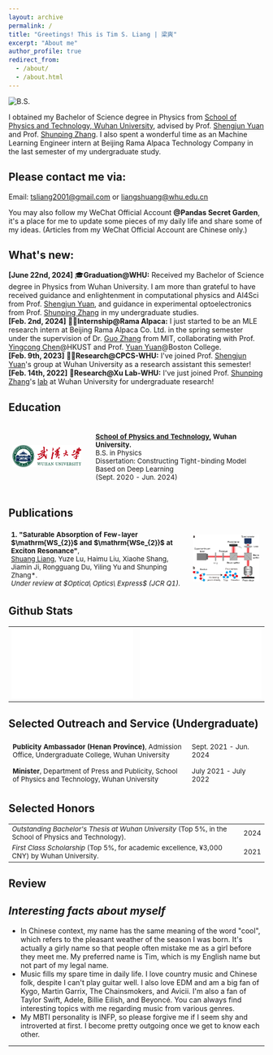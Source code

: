 ```yaml
---
layout: archive
permalink: /
title: "Greetings! This is Tim S. Liang | 梁爽"
excerpt: "About me"
author_profile: true
redirect_from: 
  - /about/
  - /about.html
---
```


<!-- <style> h2 { border-bottom: none } </style> -->

![B.S.](https://img.shields.io/badge/B.S.-WHU%20(2020--2024)-yellowgreen?style=flat-square&color=181717&labelColor=3bb3c3)
<!-------------------->

I obtained my Bachelor of Science degree in Physics from <a href = "https://physics.whu.edu.cn">School of Physics and Technology, Wuhan University</a>, advised by Prof. <a href = "http://yuan.whu.edu.cn">Shengjun Yuan</a> and Prof. <a href = "http://jszy.whu.edu.cn/zhangshunping/en/index.htm#">Shunping Zhang</a>. I also spent a wonderful time as an Machine Learning Engineer intern at Beijing Rama Alpaca Technology Company in the last semester of my undergraduate study.

## Please contact me via:

<i class="fa fa-fw fa-envelope"></i> Email: <a href="mailto:tsliang2001@gmail.com">tsliang2001@gmail.com</a> or <a href="mailto:liangshuang@whu.edu.cn">liangshuang@whu.edu.cn</a>

You may also follow my WeChat Official Account **@Pandas Secret Garden**, it's a place for me to update some pieces of my daily life and share some of my ideas. (Articles from my WeChat Official Account are Chinese only.)

## What's new:
**[June 22nd, 2024]** 🎓**Graduation@WHU:** Received my Bachelor of Science degree in Physics from Wuhan University. I am more than grateful to have received guidance and enlightenment in computational physics and AI4Sci from Prof. <a href = "http://yuan.whu.edu.cn">Shengjun Yuan</a>, and guidance in experimental optoelectronics from Prof. <a href = "http://jszy.whu.edu.cn/zhangshunping/en/index.htm#">Shunping Zhang</a> in my undergraduate studies.<br>
**[Feb. 2nd, 2024]** 🧑‍💻**Internship@Rama Alpaca:** I just started to be an MLE research intern at Beijing Rama Alpaca Co. Ltd. in the spring semester under the supervision of Dr. <a href = "https://guozhang.mit.edu/guos-personal-home">Guo Zhang</a> from MIT, collaborating with Prof. <a href = "https://www.yingcong.me">Yingcong Chen</a>@HKUST and Prof. <a href = "https://yyuanad.github.io">Yuan Yuan</a>@Boston College.<br>
**[Feb. 9th, 2023]** 🧑‍💻**Research@CPCS-WHU:** I've joined Prof. <a href = "http://yuan.whu.edu.cn">Shengjun Yuan</a>'s group at Wuhan University as a research assistant this semester!<br>
**[Feb. 14th, 2022]** 🔬**Research@Xu Lab-WHU:** I've just joined Prof. <a href = "http://jszy.whu.edu.cn/zhangshunping/en/index.htm#">Shunping Zhang</a>'s <a href = "https://np.whu.edu.cn">lab</a> at Wuhan University for undergraduate research!<br>

## Education
<!-- <h2><b>Experience</b></h2> -->
<table style="width:100%;border:0px;border-spacing:0px;border-collapse:separate;margin-right:0;margin-left:0;font-size:0.95em;">

  <tr>
    <td style="padding:8px;width:30%;vertical-align:middle;border:none;">
      <center><img src='images/WHU.png' width="200"></center>
    </td>
    <td style="padding:20px;width:70%;vertical-align:middle;border-right:none;border:none;">
      <b><a href="http://physics.whu.edu.cn/">School of Physics and Technology</a>, Wuhan University.</b>
      <br>
      B.S. in Physics
      <br>
      Dissertation: Constructing Tight-binding Model Based on Deep Learning
      <br>
      (Sept. 2020 - Jun. 2024)
    </td>
  </tr>
  
</table>

## Publications
<!-- <h2><b>Publications</b></h2> -->
<table style="width:100%;border:None;border-spacing:0px;border-collapse:separate;margin-right:0;margin-left:0;font-size:0.95em;">
  <tr>
    <td style="padding:5px;width:70%;vertical-align:middle;border-right:none;border-bottom:none;">
      <b>1. "Saturable Absorption of Few-layer $\mathrm{WS_{2}}$ and $\mathrm{WSe_{2}}$ at Exciton Resonance"</b>, 
      <br>
      <u>Shuang Liang</u>, Yuze Lu, Haimu Liu, Xiaohe Shang, Jiamin Ji, Rongguang Du, Yiling Yu and Shunping Zhang*.
      <br>
      <i>Under review at $Optica\ Optics\ Express$ (JCR Q1).</i>
      <br>
    </td>
    <td style="padding:10px;width:30%;vertical-align:middle;border-right:none;border-bottom:none;">
      <a href="/images/SA.png">
      <img src='/images/SA.png' width="300">
      </a>
    </td>
  </tr>
</table>

  
## Github Stats

<table style="font-size:0.92em;">
  <tr>
    <td align="center">
 <img src="https://raw.githubusercontent.com/T-S-Liang/github-stats/master/generated/overview.svg">
    </td>
    <td align="center">
  <img src="https://raw.githubusercontent.com/T-S-Liang/github-stats/master/generated/languages.svg">
    </td>
  </tr>
</table>


## Selected Outreach and Service (Undergraduate)
<table style="width:100%;border:0px;border-spacing:0px;border-collapse:separate;margin-right:0;margin-left:0;font-size:0.95em;">
  <tr>
    <td style="padding:8px;width:70%;vertical-align:middle;border:none;"><b>Publicity Ambassador (Henan Province)</b>, Admission Office, Undergraduate College, Wuhan University
    </td>
    <td style="padding:8px;width:30%;vertical-align:right;border:none;"> Sept. 2021 - Jun. 2024
    </td>
  </tr>
  
  <tr>
    <td style="padding:8px;width:70%;vertical-align:middle;border:none;"><b>Minister</b>, Department of Press and Publicity, School of Physics and Technology, Wuhan University
    </td>
    <td style="padding:8px;width:30%;vertical-align:right;border:none;">July 2021 - July 2022
    </td>
  </tr>
  
  </table>
  
## Selected Honors
<!-- <h2><b>Selected Honors</b></h2> -->
<table style="border:none;font-size:0.95em;">
  <tr>
    <td style="border:none;"><i>Outstanding Bachelor's Thesis at Wuhan University</i> (Top 5%, in the School of Physics and Technology).
    </td>
    <td style="border:none;text-align:center;">2024
    </td>
  </tr>

  <tr>
    <td style="border:none;"><i>First Class Scholarship</i> (Top 5%, for academic excellence, ¥3,000 CNY) by Wuhan University.
    </td>
    <td style="border:none;text-align:center;">2021
    </td>
  </tr>
</table>

## Review
<center><div style="width: 60%; margin-left: 0; position: relative; z-index: 1000;">
<script type='text/javascript' id='clustrmaps' src='//cdn.clustrmaps.com/map_v2.js?cl=080808&w=a&t=tt&d=k7gt1qlb_lyshkDh7qppLdft9pS_Vjj_fgeQYAUGSBs&co=ffffff&cmo=3acc3a&cmn=ff5353&ct=808080'></script>
</div>
</center>

## *Interesting facts about myself*

* In Chinese context, my name has the same meaning of the word "cool", which refers to the pleasant weather of the season I was born. It's actually a girly name so that people often mistake me as a girl before they meet me. My preferred name is Tim, which is my English name but not part of my legal name.
* Music fills my spare time in daily life. I love country music and Chinese folk, despite I can't play guitar well. I also love EDM and am a big fan of Kygo, Martin Garrix, The Chainsmokers, and Avicii. I'm also a fan of Taylor Swift, Adele, Billie Eilish, and Beyoncé. You can always find interesting topics with me regarding music from various genres.
* My MBTI personality is INFP, so please forgive me if I seem shy and introverted at first. I become pretty outgoing once we get to know each other. 

--------


